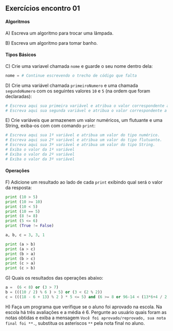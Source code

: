 ## Exercícios encontro 01

#### Algoritmos

A) Escreva um algoritmo para trocar uma lâmpada.

B) Escreva um algoritmo para tomar banho.

#### Tipos Básicos

C) Crie uma variavel chamada `nome` e guarde o seu nome dentro dela:
```python
nome = # Continue escrevendo o trecho de código que falta
```

D) Crie uma variável chamada `primeiroNumero` e uma chamada `segundoNumero` com os seguintes valores `10` e `5` (na ordem que foram declaradas):

```python
# Escreva aqui sua primeira variável e atribua o valor correspondente a ela.
# Escreva aqui sua segunda variável e atribua o valor correspondente a ela.
```

E) Crie variáveis que armazenem um valor numéricos, um flutuante e uma String, exiba-os com com comando `print`:
```python
# Escreva aqui sua 1º variável e atribua um valor do tipo numérico.
# Escreva aqui sua 2º variável e atribua um valor do tipo flutuante.
# Escreva aqui sua 3º variável e atribua um valor do tipo String.
# Exiba o valor da 1º variável
# Exiba o valor da 2º variável
# Exiba o valor da 3º variável
```

#### Operações

F) Adicione um resultado ao lado de cada `print` exibindo qual será o valor da resposta:
```python
print (10 > 5)
print (10 >= 10)
print (10 < 5)
print (10 == 5)
print (8 != 8)
print (5 <= 6)
print (True != False)

a, b, c = 3, 3, 1

print (a > b)
print (a > c)
print (b > a)
print (b > c)
print (c > a)
print (c > b)
```

G) Quais os resultados das operações abaixo:
```python
a =  (6 < 8) or (3 > 7)
b = (((10 / 2) % 6 ) > 5) or (3 < (2 % 2))
c = (((18 - 6 + 13) % 2 ) * 5 <= 5) and (6 >= 8 or 96-14 < (13*6+4 / 2))
```

H) Faça um programa que verifique se o aluno foi aprovado na escola.
Na escola há três avaliações e a média é 6.
Pergunte ao usuário quais foram as notas obtidas e exiba a mensagem `Você foi aprovado/reprovado, sua nota final foi **.`, substitua os asteriscos `**` pela nota final no aluno.
